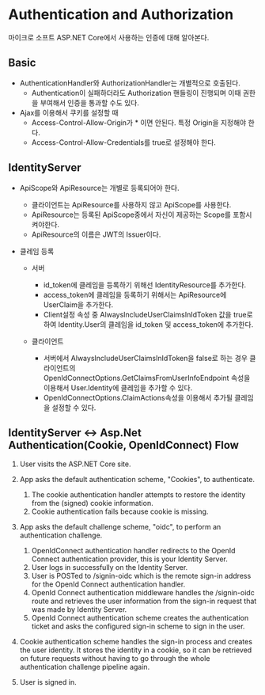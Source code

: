 # Authentication and Authorization
마이크로 소프트 ASP.NET Core에서 사용하는 인증에 대해 알아본다.

## Basic
- AuthenticationHandler와 AuthorizationHandler는 개별적으로 호출된다.
    - Authentication이 실패하더라도 Authorization 핸들링이 진행되며 이때 권한을 부여해서 인증을 통과할 수도 있다.
- Ajax를 이용해서 쿠키를 설정할 때 
	- Access-Control-Allow-Origin가 * 이면 안된다. 특정 Origin을 지정해야 한다.
	- Access-Control-Allow-Credentials를 true로 설정해야 한다.

## IdentityServer
- ApiScope와 ApiResource는 개별로 등록되어야 한다.
	- 클라이언트는 ApiResource를 사용하지 않고 ApiScope를 사용한다.
	- ApiResource는 등록된 ApiScope중에서 자신이 제공하는 Scope를 포함시켜야한다.
	- ApiResource의 이름은 JWT의 Issuer이다.

- 클레임 등록
	- 서버
		- id_token에 클레임을 등록하기 위해선 IdentityResource를 추가한다.
		- access_token에 클레임을 등록하기 위해서는 ApiResource에 UserClaim을 추가한다.
		- Client설정 속성 중 AlwaysIncludeUserClaimsInIdToken 값을 true로 하여 Identity.User의 클레임을 id_token 및 access_token에 추가한다.

	- 클라이언트
		- 서버에서 AlwaysIncludeUserClaimsInIdToken을 false로 하는 경우 
		클라이언트의 OpenIdConnectOptions.GetClaimsFromUserInfoEndpoint 속성을 이용해서 User.Identity에 클레임을 추가할 수 있다.
		- OpenIdConnectOptions.ClaimActions속성을 이용해서 추가될 클레임을 설정할 수 있다.

## IdentityServer <-> Asp.Net Authentication(Cookie, OpenIdConnect) Flow

1. User visits the ASP.NET Core site.
2. App asks the default authentication scheme, "Cookies", to authenticate.
	1. The cookie authentication handler attempts to restore the identity from the (signed) cookie information.
	2. Cookie authentication fails because cookie is missing.

3. App asks the default challenge scheme, "oidc", to perform an authentication challenge.
	1. OpenIdConnect authentication handler redirects to the OpenId Connect authentication provider, this is your Identity Server.
	2. User logs in successfully on the Identity Server.
	3. User is POSTed to /signin-oidc which is the remote sign-in address for the OpenId Connect authentication handler.
	4. OpenId Connect authentication middleware handles the /signin-oidc route and retrieves the user information from the sign-in request that was made by Identity Server.
	5. OpenId Connect authentication scheme creates the authentication ticket and asks the configured sign-in scheme to sign in the user.
4. Cookie authentication scheme handles the sign-in process and creates the user identity. It stores the identity in a cookie, so it can be retrieved on future requests without having to go through the whole authentication challenge pipeline again.
5. User is signed in.